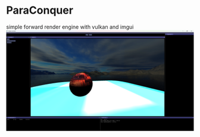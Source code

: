 # ParaConquer
simple forward render engine with vulkan and imgui
![simple image](ReadmeImage/base_image.png)
